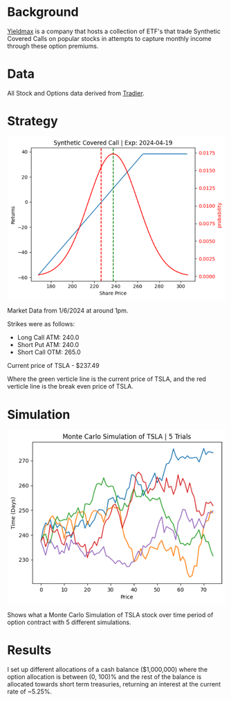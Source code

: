 # Background

[Yieldmax](https://www.yieldmaxetfs.com/our-etfs/) is a company that hosts a collection of ETF's that trade Synthetic Covered Calls on popular stocks in attempts to capture monthly income through these option premiums.

# Data

All Stock and Options data derived from [Tradier](https://www.tradier.com).

# Strategy

![image info](./output.png)

Market Data from 1/6/2024 at around 1pm.

Strikes were as follows:
- Long Call ATM:  240.0
- Short Put ATM:  240.0
- Short Call OTM:  265.0

Current price of TSLA - $237.49

Where the green verticle line is the current price of TSLA, and the red verticle line is the break even price of TSLA.

# Simulation

![image info](./simulation.png)

Shows what a Monte Carlo Simulation of TSLA stock over time period of option contract with 5 different simulations.

# Results

I set up different allocations of a cash balance ($1,000,000) where the option allocation is between (0, 100)% and the rest of the balance is allocated towards short term treasuries, returning an interest at the current rate of ~5.25%.

<!-- ![image info](./allocations.png)


The strategy appears to have a weak positive relationship between option allocation and returns, showing that the strategy is outpreforming short-term treasury bills.

Best Fit Line data:
```
Slope: 0.31616203507715607
Intercept: -0.03168971855652475
R-value: 0.458842637103749
P-value: 1.5769465133709017e-06
Standard error: 0.06184419248624469
```

![image info](./results.png)

Since the strategy is a synthetic covered call, there is exposed downside risk, the larger the balance that is put into the strategy, the higher the liklihood of a catastrophic drawdown.

Though the strategy can work in the short term, due to the exposed downside risk, it is important to keep in mind the risk of losing a sizable portion of the portfolio.

Therefore, similar to yieldmaxes trading strategy, it makes sense to only allocation a small portion of a trading balance to minimize the possibility liquidation. -->
